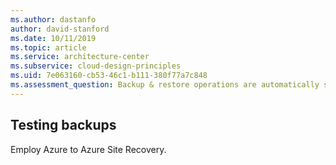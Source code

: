 ```yaml
---
ms.author: dastanfo
author: david-stanford
ms.date: 10/11/2019
ms.topic: article
ms.service: architecture-center
ms.subservice: cloud-design-principles
ms.uid: 7e063160-cb53-46c1-b111-380f77a7c848
ms.assessment_question: Backup & restore operations are automatically scheduled and tested
---
```

## Testing backups


Employ Azure to Azure Site Recovery.
